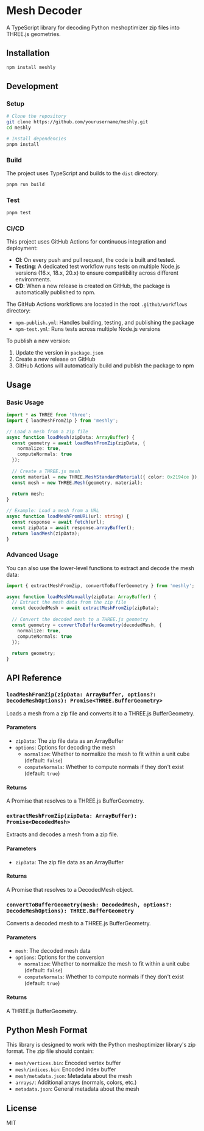 # Mesh Decoder

A TypeScript library for decoding Python meshoptimizer zip files into THREE.js geometries.

## Installation

```bash
npm install meshly
```

## Development

### Setup

```bash
# Clone the repository
git clone https://github.com/yourusername/meshly.git
cd meshly

# Install dependencies
pnpm install
```

### Build

The project uses TypeScript and builds to the `dist` directory:

```bash
pnpm run build
```

### Test

```bash
pnpm test
```

### CI/CD

This project uses GitHub Actions for continuous integration and deployment:

- **CI**: On every push and pull request, the code is built and tested.
- **Testing**: A dedicated test workflow runs tests on multiple Node.js versions (16.x, 18.x, 20.x) to ensure compatibility across different environments.
- **CD**: When a new release is created on GitHub, the package is automatically published to npm.

The GitHub Actions workflows are located in the root `.github/workflows` directory:
- `npm-publish.yml`: Handles building, testing, and publishing the package
- `npm-test.yml`: Runs tests across multiple Node.js versions

To publish a new version:

1. Update the version in `package.json`
2. Create a new release on GitHub
3. GitHub Actions will automatically build and publish the package to npm

## Usage

### Basic Usage

```typescript
import * as THREE from 'three';
import { loadMeshFromZip } from 'meshly';

// Load a mesh from a zip file
async function loadMesh(zipData: ArrayBuffer) {
  const geometry = await loadMeshFromZip(zipData, {
    normalize: true,
    computeNormals: true
  });
  
  // Create a THREE.js mesh
  const material = new THREE.MeshStandardMaterial({ color: 0x2194ce });
  const mesh = new THREE.Mesh(geometry, material);
  
  return mesh;
}

// Example: Load a mesh from a URL
async function loadMeshFromURL(url: string) {
  const response = await fetch(url);
  const zipData = await response.arrayBuffer();
  return loadMesh(zipData);
}
```

### Advanced Usage

You can also use the lower-level functions to extract and decode the mesh data:

```typescript
import { extractMeshFromZip, convertToBufferGeometry } from 'meshly';

async function loadMeshManually(zipData: ArrayBuffer) {
  // Extract the mesh data from the zip file
  const decodedMesh = await extractMeshFromZip(zipData);
  
  // Convert the decoded mesh to a THREE.js geometry
  const geometry = convertToBufferGeometry(decodedMesh, {
    normalize: true,
    computeNormals: true
  });
  
  return geometry;
}
```

## API Reference

### `loadMeshFromZip(zipData: ArrayBuffer, options?: DecodeMeshOptions): Promise<THREE.BufferGeometry>`

Loads a mesh from a zip file and converts it to a THREE.js BufferGeometry.

#### Parameters

- `zipData`: The zip file data as an ArrayBuffer
- `options`: Options for decoding the mesh
  - `normalize`: Whether to normalize the mesh to fit within a unit cube (default: `false`)
  - `computeNormals`: Whether to compute normals if they don't exist (default: `true`)

#### Returns

A Promise that resolves to a THREE.js BufferGeometry.

### `extractMeshFromZip(zipData: ArrayBuffer): Promise<DecodedMesh>`

Extracts and decodes a mesh from a zip file.

#### Parameters

- `zipData`: The zip file data as an ArrayBuffer

#### Returns

A Promise that resolves to a DecodedMesh object.

### `convertToBufferGeometry(mesh: DecodedMesh, options?: DecodeMeshOptions): THREE.BufferGeometry`

Converts a decoded mesh to a THREE.js BufferGeometry.

#### Parameters

- `mesh`: The decoded mesh data
- `options`: Options for the conversion
  - `normalize`: Whether to normalize the mesh to fit within a unit cube (default: `false`)
  - `computeNormals`: Whether to compute normals if they don't exist (default: `true`)

#### Returns

A THREE.js BufferGeometry.

## Python Mesh Format

This library is designed to work with the Python meshoptimizer library's zip format. The zip file should contain:

- `mesh/vertices.bin`: Encoded vertex buffer
- `mesh/indices.bin`: Encoded index buffer
- `mesh/metadata.json`: Metadata about the mesh
- `arrays/`: Additional arrays (normals, colors, etc.)
- `metadata.json`: General metadata about the mesh

## License

MIT